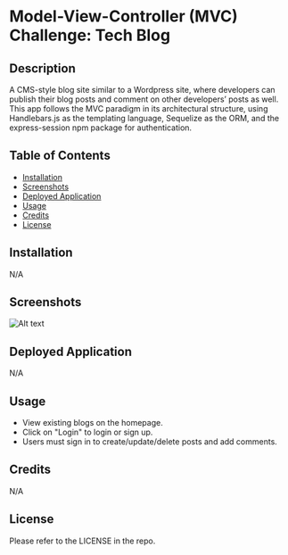 # Model-View-Controller (MVC) Challenge: Tech Blog

## Description

A CMS-style blog site similar to a Wordpress site, where developers can publish their blog posts and comment on other developers’ posts as well. This app follows the MVC paradigm in its architectural structure, using Handlebars.js as the templating language, Sequelize as the ORM, and the express-session npm package for authentication.

## Table of Contents

- [Installation](#installation)
- [Screenshots](#screenshots)
- [Deployed Application](#deployed-application)
- [Usage](#usage)
- [Credits](#credits)
- [License](#license)

## Installation

N/A

## Screenshots

![Alt text](/images/1.png)

## Deployed Application

N/A

## Usage

- View existing blogs on the homepage.
- Click on "Login" to login or sign up.
- Users must sign in to create/update/delete posts and add comments.

## Credits

N/A

## License

Please refer to the LICENSE in the repo.
